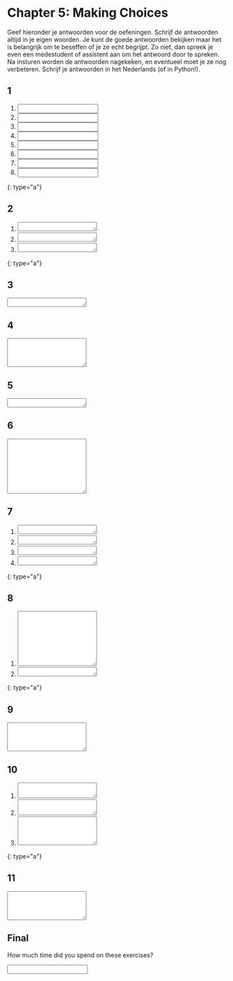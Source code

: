 # Chapter 5: Making Choices

Geef hieronder je antwoorden voor de oefeningen. Schrijf de antwoorden altijd in je eigen woorden. Je kunt de goede antwoorden bekijken maar het is belangrijk om te beseffen of je ze echt begrijpt. Zo niet, dan spreek je even een medestudent of assistent aan om het antwoord door te spreken. Na insturen worden de antwoorden nagekeken, en eventueel moet je ze nog verbeteren. Schrijf je antwoorden in het Nederlands (of in Python!).

## 1

1. <input name="form[q1a]" type="text" required>
2. <input name="form[q1b]" type="text" required>
3. <input name="form[q1c]" type="text" required>
4. <input name="form[q1d]" type="text" required>
5. <input name="form[q1e]" type="text" required>
6. <input name="form[q1f]" type="text" required>
7. <input name="form[q1g]" type="text" required>
8. <input name="form[q1h]" type="text" required>
{: type="a"}

## 2

1. <textarea name="form[q2a]" rows="1" required></textarea>
2. <textarea name="form[q2b]" rows="1" required></textarea>
3. <textarea name="form[q2c]" rows="1" required></textarea>
{: type="a"}

## 3

<textarea name="form[q3]" rows="1" required></textarea>

## 4

<textarea name="form[q4]" rows="4" required></textarea>

## 5

<textarea name="form[q5]" rows="1" required></textarea>

## 6

<textarea name="form[q6]" rows="8" required></textarea>

## 7

1. <textarea name="form[q7a]" rows="1" required></textarea>
2. <textarea name="form[q7b]" rows="1" required></textarea>
3. <textarea name="form[q7c]" rows="1" required></textarea>
3. <textarea name="form[q7d]" rows="1" required></textarea>
{: type="a"}

## 8

1. <textarea name="form[q8a]" rows="8" required></textarea>
2. <textarea name="form[q8b]" rows="1" required></textarea>
{: type="a"}

## 9

<textarea name="form[q9]" rows="4" required></textarea>

## 10

1. <textarea name="form[q10a]" rows="2" required></textarea>
2. <textarea name="form[q10b]" rows="2" required></textarea>
3. <textarea name="form[q10c]" rows="4" required></textarea>
{: type="a"}

## 11

<textarea name="form[q11]" rows="4" required></textarea>

## Final

How much time did you spend on these exercises?

<input name="form[qTime]" type="text" required>
